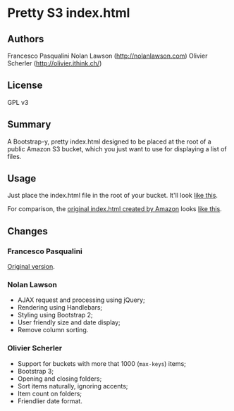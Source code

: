 Pretty S3 index.html
====================

Authors
-------
Francesco Pasqualini
Nolan Lawson (http://nolanlawson.com)
Olivier Scherler (http://olivier.ithink.ch/)

License
-------
GPL v3

Summary
-------

A Bootstrap-y, pretty index.html designed to be placed at the root of a public Amazon S3 bucket, which
you just want to use for displaying a list of files.

Usage
-----

Just place the index.html file in the root of your bucket.  It'll look [like this][1].

For comparison, the [original index.html created by Amazon][2] looks [like this][3].

Changes
-------

### Francesco Pasqualini

[Original version][2].

### Nolan Lawson

- AJAX request and processing using jQuery;
- Rendering using Handlebars;
- Styling using Bootstrap 2;
- User friendly size and date display;
- Remove column sorting.

### Olivier Scherler

- Support for buckets with more that 1000 (`max-keys`) items;
- Bootstrap 3;
- Opening and closing folders;
- Sort items naturally, ignoring accents;
- Item count on folders;
- Friendlier date format.

[1]: https://nolanlawson.s3.amazonaws.com/index.html
[2]: https://aws.amazon.com/code/1713
[3]: http://regexp.s3.amazonaws.com/list.html
